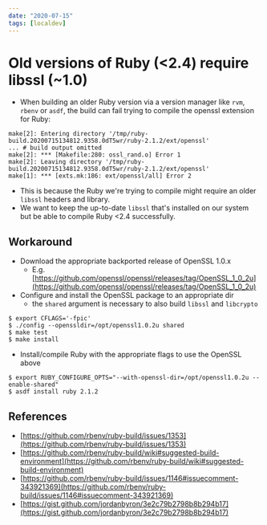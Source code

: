 ```yaml
---
date: "2020-07-15"
tags: [localdev]
---
```


# Old versions of Ruby (<2.4) require libssl (~1.0)

- When building an older Ruby version via a version manager like `rvm`, `rbenv` or `asdf`, the build can fail trying to compile the openssl extension for Ruby:

```shell
make[2]: Entering directory '/tmp/ruby-build.20200715134812.9358.0dT5wr/ruby-2.1.2/ext/openssl'
... # build output omitted
make[2]: *** [Makefile:280: ossl_rand.o] Error 1
make[2]: Leaving directory '/tmp/ruby-build.20200715134812.9358.0dT5wr/ruby-2.1.2/ext/openssl'
make[1]: *** [exts.mk:186: ext/openssl/all] Error 2
```

- This is because the Ruby we're trying to compile might require an older `libssl` headers and library.
- We want to keep the up-to-date `libssl` that's installed on our system but be able to compile Ruby <2.4 successfully.

## Workaround
- Download the appropriate backported release of OpenSSL 1.0.x
  - E.g. [https://github.com/openssl/openssl/releases/tag/OpenSSL_1_0_2u](https://github.com/openssl/openssl/releases/tag/OpenSSL_1_0_2u)
- Configure and install the OpenSSL package to an appropriate dir
  - the `shared` argument is necessary to also build `libssl` and `libcrypto`
```shell
$ export CFLAGS='-fpic'
$ ./config --openssldir=/opt/openssl1.0.2u shared
$ make test
$ make install
```

- Install/compile Ruby with the appropriate flags to use the OpenSSL above

```shell 
$ export RUBY_CONFIGURE_OPTS="--with-openssl-dir=/opt/openssl1.0.2u --enable-shared"
$ asdf install ruby 2.1.2
```

## References

- [https://github.com/rbenv/ruby-build/issues/1353](https://github.com/rbenv/ruby-build/issues/1353)
- [https://github.com/rbenv/ruby-build/wiki#suggested-build-environment](https://github.com/rbenv/ruby-build/wiki#suggested-build-environment)
- [https://github.com/rbenv/ruby-build/issues/1146#issuecomment-343921369](https://github.com/rbenv/ruby-build/issues/1146#issuecomment-343921369)
- [https://gist.github.com/jordanbyron/3e2c79b2798b8b294b17](https://gist.github.com/jordanbyron/3e2c79b2798b8b294b17)

